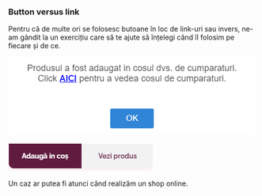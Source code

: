 ### Button versus link

Pentru că de multe ori se folosesc butoane în loc de link-uri sau invers, ne-am gândit la un exercițiu care să te ajute să înțelegi când îl folosim pe fiecare și de ce. 

![button-vs-links-todos](./assets/added-to-cart.png)

![button-vs-links-todos](./assets/button-vs-link.png)

Un caz ar putea fi atunci când realizăm un shop online.


